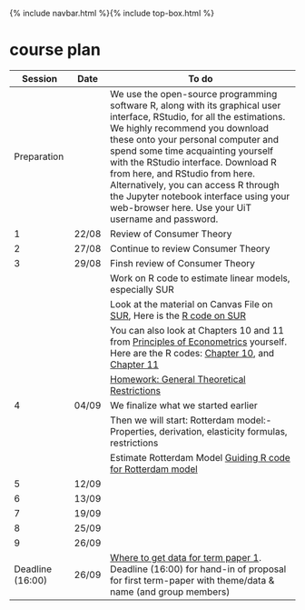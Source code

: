 {% include navbar.html %}{% include top-box.html %}
# course plan 


| Session            | Date        | To do               |
|----------------|-----------------|--------------------|
|Preparation    |                |We use the open-source programming software R, along with its graphical user interface, RStudio, for all the estimations. We highly recommend you download these onto your personal computer and spend some time acquainting yourself with the RStudio interface. Download R from here, and RStudio from here. Alternatively, you can access R through the Jupyter notebook interface using your web-browser here. Use your UiT username and password.                 |
|1|22/08|Review of Consumer Theory|
|2|27/08|Continue to review Consumer Theory|
|3|29/08|Finsh review of Consumer Theory|
||  |Work on R code to estimate linear models, especially SUR|
||  |Look at the material on Canvas File on [SUR](https://uit.instructure.com/courses/35407/files?preview=3158104), Here is the [R code on SUR](https://github.com/uit-sok-3008-f24/uit-sok-3008-f24.github.io/blob/main/SUR.R)|
||  |You can also look at Chapters 10 and 11 from [Principles of Econometrics](https://principlesofeconometrics.com/poe5/poe5.html) yourself.  Here are the R codes: [Chapter 10](https://github.com/uit-sok-3008-f24/uit-sok-3008-f24.github.io/blob/main/Ch_10.R), and  [Chapter 11](https://github.com/uit-sok-3008-f24/uit-sok-3008-f24.github.io/blob/main/Ch_11.R)|
|||[Homework: General Theoretical Restrictions](https://github.com/uit-sok-3008-f24/uit-sok-3008-f24.github.io/blob/main/homework_sok_3008.pdf)|
|4|04/09|We finalize what we started earlier|
|||Then we will start: Rotterdam model:- Properties, derivation, elasticity formulas, restrictions|
|||Estimate Rotterdam Model [Guiding R code for Rotterdam model](https://github.com/uit-sok-3008-f24/uit-sok-3008-f24.github.io/blob/main/Rotterdam_model_student%20.R)|
|5|12/09||
|6|13/09||
|7|19/09||
|8|25/09||
|9|26/09||
|Deadline (16:00)|26/09|[Where to get data for term paper 1](https://github.com/uit-sok-3008-f24/uit-sok-3008-f24.github.io/blob/main/Where%20to%20get%20data%20for%20term%20papers%20%20(1).pdf).<br/>                                 Deadline (16:00) for hand-in of proposal for first term-paper with theme/data & name (and group members)|

   





